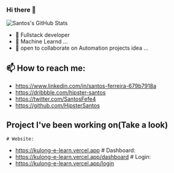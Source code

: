 ### Hi there 👋

![Santos's GitHub Stats](https://github-readme-stats.vercel.app/api?username=HipsterSantos&count_private=true&show_icons=true&theme=algolia )
- 🔭 Fullstack developer 
- 🌱 Machine Learnd ...
- 👯 open to collaborate on Automation projects idea ...
## 📫 How to reach me: 
    
- https://www.linkedin.com/in/santos-ferreira-679b7918a
- https://dribbble.com/hipster-santos
- https://twitter.com/SantosFefe4
- https://github.com/HipsterSantos

## Project I've been working on(Take a look)
    # Website: 
   -  https://kulong-e-learn.vercel.app
    # Dashboard: 
   - https://kulong-e-learn.vercel.app/dashboard
    # Login:
   - https://kulong-e-learn.vercel.app/login
  



